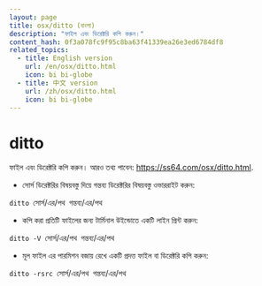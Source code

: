 ```yaml
---
layout: page
title: osx/ditto (বাংলা)
description: "ফাইল এবং ডিরেক্টরি কপি করুন।"
content_hash: 0f3a078fc9f95c8ba63f41339ea26e3ed6784df8
related_topics:
  - title: English version
    url: /en/osx/ditto.html
    icon: bi bi-globe
  - title: 中文 version
    url: /zh/osx/ditto.html
    icon: bi bi-globe
---
```

# ditto

ফাইল এবং ডিরেক্টরি কপি করুন।
আরও তথ্য পাবেন: <https://ss64.com/osx/ditto.html>.

- সোর্স ডিরেক্টরির বিষয়বস্তু দিয়ে  গন্তব্য ডিরেক্টরির বিষয়বস্তু ওভাররাইট করুন:

`ditto `<span class="tldr-var badge badge-pill bg-dark-lm bg-white-dm text-white-lm text-dark-dm font-weight-bold">সোর্স/এর/পথ</span>` `<span class="tldr-var badge badge-pill bg-dark-lm bg-white-dm text-white-lm text-dark-dm font-weight-bold">গন্তব্য/এর/পথ</span>

- কপি করা প্রতিটি ফাইলের জন্য টার্মিনাল উইন্ডোতে একটি লাইন প্রিন্ট করুন:

`ditto -V `<span class="tldr-var badge badge-pill bg-dark-lm bg-white-dm text-white-lm text-dark-dm font-weight-bold">সোর্স/এর/পথ</span>` `<span class="tldr-var badge badge-pill bg-dark-lm bg-white-dm text-white-lm text-dark-dm font-weight-bold">গন্তব্য/এর/পথ</span>

- মূল ফাইল এর পারমিশন বজায় রেখে একটি প্রদত্ত ফাইল বা ডিরেক্টরি কপি করুন:

`ditto -rsrc `<span class="tldr-var badge badge-pill bg-dark-lm bg-white-dm text-white-lm text-dark-dm font-weight-bold">সোর্স/এর/পথ</span>` `<span class="tldr-var badge badge-pill bg-dark-lm bg-white-dm text-white-lm text-dark-dm font-weight-bold">গন্তব্য/এর/পথ</span>
